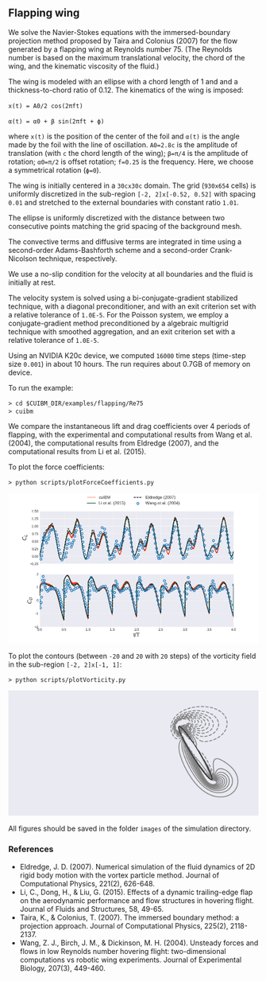 ## Flapping wing

We solve the Navier-Stokes equations with the immersed-boundary projection method proposed by Taira and Colonius (2007) for the flow generated by a flapping wing at Reynolds number 75.
(The Reynolds number is based on the maximum translational velocity, the chord of the wing, and the kinematic viscosity of the fluid.)

The wing is modeled with an ellipse with a chord length of 1 and and a thickness-to-chord ratio of 0.12.
The kinematics of the wing is imposed:

`x(t) = A0/2 cos(2πft)`

`α(t) = α0 + β sin(2πft + ϕ)`

where `x(t)` is the position of the center of the foil and `α(t)` is the angle made by the foil with the line of oscillation.
`A0=2.8c` is the amplitude of translation (with `c` the chord length of the wing); `β=π/4` is the amplitude of rotation; `α0=π/2` is offset rotation; `f=0.25` is the frequency.
Here, we choose a symmetrical rotation (`ϕ=0`).

The wing is initially centered in a `30cx30c` domain.
The grid (`930x654` cells) is uniformly discretized in the sub-region `[-2, 2]x[-0.52, 0.52]` with spacing `0.01` and stretched to the external boundaries with constant ratio `1.01`.

The ellipse is uniformly discretized with the distance between two consecutive points matching the grid spacing of the background mesh.

The convective terms and diffusive terms are integrated in time using a second-order Adams-Bashforth scheme and a second-order Crank-Nicolson technique, respectively.

We use a no-slip condition for the velocity at all boundaries and the fluid is initially at rest.

The velocity system is solved using a bi-conjugate-gradient stabilized technique, with a diagonal preconditioner, and with an exit criterion set with a relative tolerance of `1.0E-5`.
For the Poisson system, we employ a conjugate-gradient method preconditioned by a algebraic multigrid technique with smoothed aggregation, and an exit criterion set with a relative tolerance of `1.0E-5`.

Using an NVIDIA K20c device, we computed `16000` time steps (time-step size `0.001`) in about 10 hours.
The run requires about 0.7GB of memory on device.

To run the example:

    > cd $CUIBM_DIR/examples/flapping/Re75
    > cuibm

We compare the instantaneous lift and drag coefficients over 4 periods of flapping, with the experimental and computational results from Wang et al. (2004), the computational results from Eldredge (2007), and the computational results from Li et al. (2015).

To plot the force coefficients:

    > python scripts/plotForceCoefficients.py

![forceCoefficientsRe75](figures/flappingRe75/forceCoefficients.png)

To plot the contours (between `-20` and `20` with `20` steps) of the vorticity field in the sub-region `[-2, 2]x[-1, 1]`:

    > python scripts/plotVorticity.py

![vorticityRe75](figures/flappingRe75/vorticity_-2.00_-1.00_2.00_1.00/vorticity.gif)

All figures should be saved in the folder `images` of the simulation directory.


### References

* Eldredge, J. D. (2007). Numerical simulation of the fluid dynamics of 2D rigid body motion with the vortex particle method. Journal of Computational Physics, 221(2), 626-648.
* Li, C., Dong, H., & Liu, G. (2015). Effects of a dynamic trailing-edge flap on the aerodynamic performance and flow structures in hovering flight. Journal of Fluids and Structures, 58, 49-65.
* Taira, K., & Colonius, T. (2007). The immersed boundary method: a projection approach. Journal of Computational Physics, 225(2), 2118-2137.
* Wang, Z. J., Birch, J. M., & Dickinson, M. H. (2004). Unsteady forces and flows in low Reynolds number hovering flight: two-dimensional computations vs robotic wing experiments. Journal of Experimental Biology, 207(3), 449-460.